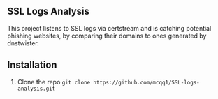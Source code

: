 ## SSL Logs Analysis
This project listens to SSL logs via certstream and is catching potential phishing websites, by comparing their domains to ones generated by dnstwister. 

## Installation
1. Clone the repo ```git clone https://github.com/mcqq1/SSL-logs-analysis.git```
